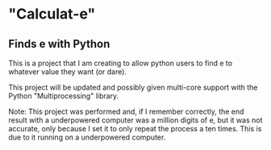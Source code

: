 # "Calculat-e"
## Finds e with Python
This is a project that I am creating to allow python users to find e to whatever value they want (or dare).

This project will be updated and possibly given multi-core support with the Python "Multiprocessing" library.

Note: This project was performed and, if I remember correctly, the end result with a underpowered computer was a million digits of e, but it was not accurate, only because I set it to only repeat the process a ten times. This is due to it running on a underpowered computer.
